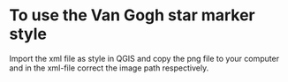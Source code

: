 # To use the Van Gogh star marker style
Import the xml file as style in QGIS and copy the png file to your computer and in the xml-file correct the image path respectively.
